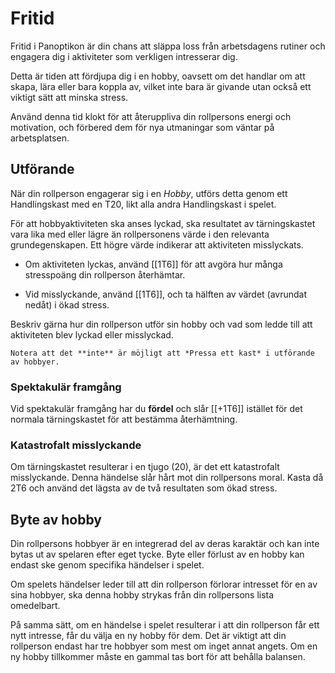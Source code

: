 # Fritid

Fritid i Panoptikon är din chans att släppa loss från arbetsdagens rutiner och engagera dig i aktiviteter som verkligen intresserar dig.

Detta är tiden att fördjupa dig i en hobby, oavsett om det handlar om att skapa, lära eller bara koppla av, vilket inte bara är givande utan också ett viktigt sätt att minska stress.

Använd denna tid klokt för att återuppliva din rollpersons energi och motivation, och förbered dem för nya utmaningar som väntar på arbetsplatsen.

## Utförande

När din rollperson engagerar sig i en *Hobby*, utförs detta genom ett Handlingskast med en T20, likt alla andra Handlingskast i spelet.

För att hobbyaktiviteten ska anses lyckad, ska resultatet av tärningskastet vara lika med eller lägre än rollpersonens värde i den relevanta grundegenskapen. Ett högre värde indikerar att aktiviteten misslyckats.

- Om aktiviteten lyckas, använd [[1T6]] för att avgöra hur många stresspoäng din rollperson återhämtar.

- Vid misslyckande, använd [[1T6]], och ta hälften av värdet (avrundat nedåt) i ökad stress.

Beskriv gärna hur din rollperson utför sin hobby och vad som ledde till att aktiviteten blev lyckad eller misslyckad.

```admonish note title="Pressa ett kast"
Notera att det **inte** är möjligt att *Pressa ett kast* i utförande av hobbyer.
```

### Spektakulär framgång

Vid spektakulär framgång har du **fördel** och slår [[+1T6]] istället för det normala tärningskastet för att bestämma återhämtning.

### Katastrofalt misslyckande

Om tärningskastet resulterar i en tjugo (20), är det ett katastrofalt misslyckande. Denna händelse slår hårt mot din rollpersons moral. Kasta då 2T6 och använd det lägsta av de två resultaten som ökad stress.

## Byte av hobby

Din rollpersons hobbyer är en integrerad del av deras karaktär och kan inte bytas ut av spelaren efter eget tycke. Byte eller förlust av en hobby kan endast ske genom specifika händelser i spelet.

Om spelets händelser leder till att din rollperson förlorar intresset för en av sina hobbyer, ska denna hobby strykas från din rollpersons lista omedelbart.

På samma sätt, om en händelse i spelet resulterar i att din rollperson får ett nytt intresse, får du välja en ny hobby för dem. Det är viktigt att din rollperson endast har tre hobbyer som mest om inget annat angets. Om en ny hobby tillkommer måste en gammal tas bort för att behålla balansen.

